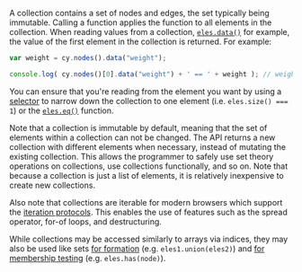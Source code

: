 A collection contains a set of nodes and edges, the set typically being immutable.  Calling a function applies the function to all elements in the collection.  When reading values from a collection, [`eles.data()`](#collection/data/eles.data) for example, the value of the first element in the collection is returned.  For example:

```js
var weight = cy.nodes().data("weight");

console.log( cy.nodes()[0].data("weight") + ' == ' + weight ); // weight is the first ele's weight
```

You can ensure that you're reading from the element you want by using a [selector](#selectors) to narrow down the collection to one element (i.e. `eles.size() === 1`) or the [`eles.eq()`](#collection/iteration/eles.eq) function.

<span class="important-indicator"></span> Note that a collection is immutable by default, meaning that the set of elements within a collection can not be changed.  The API returns a new collection with different elements when necessary, instead of mutating the existing collection.  This allows the programmer to safely use set theory operations on collections, use collections functionally, and so on.  Note that because a collection is just a list of elements, it is relatively inexpensive to create new collections.

Also note that collections are iterable for modern browsers which support the [iteration protocols](https://exploringjs.com/es6/ch_iteration.html). This enables the use of features such as the spread operator, for-of loops, and destructuring.

While collections may be accessed similarly to arrays via indices, they may also be used like sets [for formation](#collection/building--filtering) (e.g. `eles1.union(eles2)`) and [for membership testing](#collection/comparison) (e.g. `eles.has(node)`).

